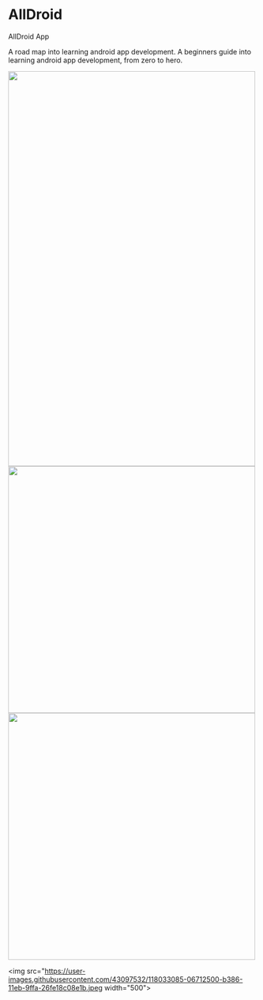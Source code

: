 # AllDroid
AllDroid App

A road map into learning android app development. A beginners guide into learning android app development, from zero to hero.

<img src="https://user-images.githubusercontent.com/43097532/118033081-04a76180-b386-11eb-8efd-3c1b61c6a788.jpeg" width="500"  height ="800">

<img src="https://user-images.githubusercontent.com/43097532/118033078-040ecb00-b386-11eb-83c1-3ba0a930fe1d.jpeg" width="500">

<img src="https://user-images.githubusercontent.com/43097532/118033083-05d88e80-b386-11eb-903c-f7dfdbe4c15b.jpeg" width="500">

<img src="https://user-images.githubusercontent.com/43097532/118033085-06712500-b386-11eb-9ffa-26fe18c08e1b.jpeg width="500">
